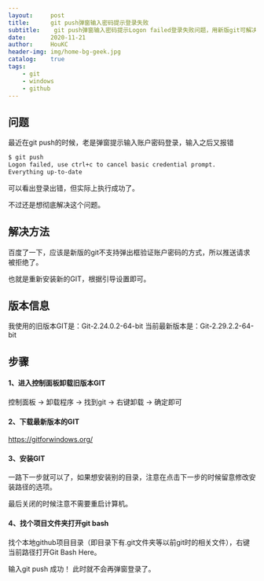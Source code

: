 ```yaml
---
layout:     post
title:      git push弹窗输入密码提示登录失败
subtitle:    git push弹窗输入密码提示Logon failed登录失败问题，用新版git可解决。
date:       2020-11-21
author:     HouKC
header-img: img/home-bg-geek.jpg
catalog:    true
tags:
    - git
    - windows
    - github
---
```



## 问题
最近在git push的时候，老是弹窗提示输入账户密码登录，输入之后又报错
```bash
$ git push
Logon failed, use ctrl+c to cancel basic credential prompt.
Everything up-to-date
```
可以看出登录出错，但实际上执行成功了。

不过还是想彻底解决这个问题。

## 解决方法
百度了一下，应该是新版的git不支持弹出框验证账户密码的方式，所以推送请求被拒绝了。

也就是重新安装新的GIT，根据引导设置即可。

## 版本信息
我使用的旧版本GIT是：Git-2.24.0.2-64-bit
当前最新版本是：Git-2.29.2.2-64-bit

## 步骤
#### 1、进入控制面板卸载旧版本GIT
控制面板 -> 卸载程序 -> 找到git -> 右键卸载 -> 确定即可

#### 2、下载最新版本的GIT
https://gitforwindows.org/

#### 3、安装GIT
一路下一步就可以了，如果想安装别的目录，注意在点击下一步的时候留意修改安装路径的选项。

最后关闭的时候注意不需要重启计算机。

#### 4、找个项目文件夹打开git bash
找个本地github项目目录（即目录下有.git文件夹等以前git时的相关文件），右键当前路径打开Git Bash Here。

输入git push
成功！
此时就不会再弹窗登录了。